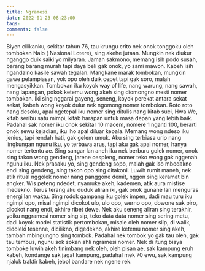 ```yaml
---
title: Ngramesi
date: 2022-01-23 08:23:00
tags:
comments: false
---
```

Biyen cilikanku, sekitar tahun 76, tau krungu crito nek onok tonggoku oleh tombokan Nalo (  Nasional Lotere), sing akehe jutaan. Mungkin nek diukur nganggo duik saiki yo milyaran.
Jaman sakmono, memang isih podo susah, barang barang murah tapi daya beli gak onok, yo sami mawon. Kabeh isih ngandalno kasile sawah tegalan. Mangkane marak tombokan, mungkin gawe pelampiasan, yok opo oleh duik cepet tapi gak soro, malah mengasyikkan. Tombokan iku koyok way of life, nang warung, nang sawah, nang lapangan, pokok ketemu wong akeh sing diomongno mesti nomer tombokan. Iki sing nggarai gayeng, seneng, koyok perekat antara sekat sekat, kabeh wong koyok dulur nek ngomong nomer tombokan.
Roto roto nang desoku, apal ngetepal iku nomer sing ditulis nang kitab suci, Hwa We, kitab seribu satu mimpi, kitab harapan untuk masa depan yang lebih baik. Padahal sak nomer iku onok sekitar 10 macem, nomere 1 nganti 100, berarti onok sewu kejadian, iku lho apal diluar kepala. Memang wong ndeso iku jenius, tapi rendah hati, gak gelem umuk.
Aku sing terbiasa urip nang lingkungan ngunu iku, yo terbawa arus, tapi aku gak apal nomer, hanya nomer tertentu ae.
Sing sangar lan aneh iku nek berburu golek nomer, onok sing takon wong gendeng, jarene cespleng, nomer teko wong gak nggenah ngunu iku. Nek prasaku yo, sing gendeng sopo,  malah gak iso mbedakno endi sing gendeng, sing takon opo sing ditakoni.
Luwih rumit maneh, nek atik ritual nggolek nomer nang panggone demit, nggon sing keramat bin angker. Wis peteng ndedet, nyamuke akeh, kademen, atik aura mistise medekno. Terus terang aku duduk aliran iki, gak onok gunane lan menguras energi lan waktu.
Sing rodok gampang iku golek impen, dadi mau turu iku ngimpi opo, misal ngimpi dicokot ulo, ulo opo, werno opo, dowone sak piro, dicokot nang endi, akhire ribet dewe.
Nek aku seneng aliran sing terakhir, yoiku nggramesi nomer sing sip, teko data data nomer sing sering metu, dadi koyok model statistik pertombokan, misale oleh nomer siip, di walik, didoleki tesenne, dicilikno, digedekno, akhire ketemu nomer sing akeh, tambah mbingungno sing tombok.
Padahal nek tombok yo gak tau oleh, gak tau tembus, ngunu sok sokan ahli ngramesi nomer. Nek di itung biaya tomboke luwih akeh tinimbang nek oleh, oleh pisan ae, sak kampung eruh kabeh, kondange sak jagat kampung, padahal mek 70 ewu, sak kampung njaluk traktir kabeh, jebol bandare nek ngene rek.
